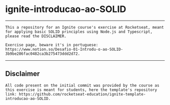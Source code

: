 # ignite-introducao-ao-SOLID

---

    This a repository for an Ignite course's exercise at Rocketseat, meant for applying basic SOLID principles using Node.js and Typescript, please read the DISCLAIMER.

    Exercise page, beware it's in portuguese: https://www.notion.so/Desafio-01-Introdu-o-ao-SOLID-3b9be286fac0482ca3b275473ddd2d72.

---

## Disclaimer

    All code present on the initial commit was provided by the course as this exercise is meant for students, here the template's repository link: https://github.com/rocketseat-education/ignite-template-introducao-ao-SOLID.